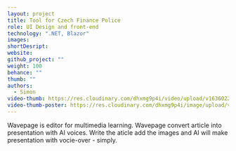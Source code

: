 ```yaml
---
layout: project
title: Tool for Czech Finance Police
role: UI Design and front-end
technology: ".NET, Blazor"
images:
shortDesript:
website:
github_project: ""
weight: 100
behance: ""
thumb: ""
authors:
  - Simon
video-thumb: https://res.cloudinary.com/dhxmg9p4i/video/upload/v1636022758/loners/bifito-2.mp4
video-thumb-poster: https://res.cloudinary.com/dhxmg9p4i/image/upload/v1635853609/loners/bifito-poster.jpg
---
```


Wavepage is editor for multimedia learning. Wavepage convert article into presentation with AI voices. Write the aticle add the images and AI will make presentation with vocie-over - simply.
